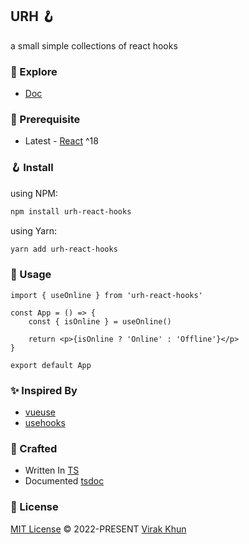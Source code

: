 ## URH 🪝

a small simple collections of react hooks

### 🧪 Explore

- [Doc](https://urh-react-hooks.vercel.app/)

### 📖 Prerequisite

- Latest - [React](https://reactjs.org/) ^18

### 🪝 Install

using NPM:

```bash
npm install urh-react-hooks
```

using Yarn:

```bash
yarn add urh-react-hooks
```

### 💅 Usage

```tsx
import { useOnline } from 'urh-react-hooks'

const App = () => {
	const { isOnline } = useOnline()

	return <p>{isOnline ? 'Online' : 'Offline'}</p>
}

export default App
```

### ✨ Inspired By

- [vueuse](https://vueuse.org/)
- [usehooks](https://usehooks.com/)

### 🥷 Crafted

- Written In [TS](https://www.typescriptlang.org/)
- Documented [tsdoc](https://tsdoc.org/)

### 📃 License

[MIT License](https://github.com/vueuse/vueuse/blob/main/LICENSE) © 2022-PRESENT [Virak Khun](https://github.com/virakkhun)
